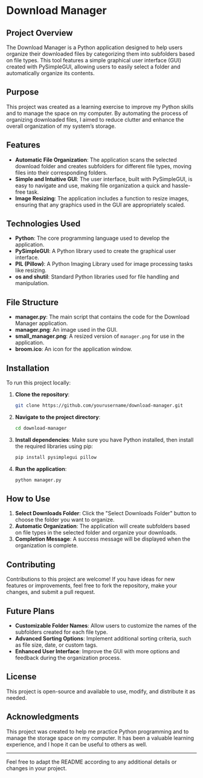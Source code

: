# Download Manager

## Project Overview

The Download Manager is a Python application designed to help users organize their downloaded files by categorizing them into subfolders based on file types. This tool features a simple graphical user interface (GUI) created with PySimpleGUI, allowing users to easily select a folder and automatically organize its contents. 

## Purpose

This project was created as a learning exercise to improve my Python skills and to manage the space on my computer. By automating the process of organizing downloaded files, I aimed to reduce clutter and enhance the overall organization of my system’s storage.

## Features

- **Automatic File Organization**: The application scans the selected download folder and creates subfolders for different file types, moving files into their corresponding folders.
- **Simple and Intuitive GUI**: The user interface, built with PySimpleGUI, is easy to navigate and use, making file organization a quick and hassle-free task.
- **Image Resizing**: The application includes a function to resize images, ensuring that any graphics used in the GUI are appropriately scaled.

## Technologies Used

- **Python**: The core programming language used to develop the application.
- **PySimpleGUI**: A Python library used to create the graphical user interface.
- **PIL (Pillow)**: A Python Imaging Library used for image processing tasks like resizing.
- **os and shutil**: Standard Python libraries used for file handling and manipulation.

## File Structure

- **manager.py**: The main script that contains the code for the Download Manager application.
- **manager.png**: An image used in the GUI.
- **small_manager.png**: A resized version of `manager.png` for use in the application.
- **broom.ico**: An icon for the application window.

## Installation

To run this project locally:

1. **Clone the repository**:
   ```bash
   git clone https://github.com/yourusername/download-manager.git
   ```

2. **Navigate to the project directory**:
   ```bash
   cd download-manager
   ```

3. **Install dependencies**:
   Make sure you have Python installed, then install the required libraries using pip:
   ```bash
   pip install pysimplegui pillow
   ```

4. **Run the application**:
   ```bash
   python manager.py
   ```

## How to Use

1. **Select Downloads Folder**: Click the "Select Downloads Folder" button to choose the folder you want to organize.
2. **Automatic Organization**: The application will create subfolders based on file types in the selected folder and organize your downloads.
3. **Completion Message**: A success message will be displayed when the organization is complete.

## Contributing

Contributions to this project are welcome! If you have ideas for new features or improvements, feel free to fork the repository, make your changes, and submit a pull request.

## Future Plans

- **Customizable Folder Names**: Allow users to customize the names of the subfolders created for each file type.
- **Advanced Sorting Options**: Implement additional sorting criteria, such as file size, date, or custom tags.
- **Enhanced User Interface**: Improve the GUI with more options and feedback during the organization process.

## License

This project is open-source and available to use, modify, and distribute it as needed.

## Acknowledgments

This project was created to help me practice Python programming and to manage the storage space on my computer. It has been a valuable learning experience, and I hope it can be useful to others as well.

---

Feel free to adapt the README according to any additional details or changes in your project.
